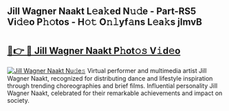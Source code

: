## Jill Wagner Naakt L𝚎a𝚔ed N𝚞𝚍e - Part-RS5 Vi𝚍𝚎o P𝚑𝚘tos - H𝚘𝚝 O𝚗𝚕yf𝚊ns L𝚎a𝚔s jImvB

# <h2><a href="http://kf1sens.oniu.top/?m=Jill+Wagner+Naakt">🔗👉 🔴 Jill Wagner Naakt P𝚑ot𝚘𝚜 V𝚒d𝚎o</a></h2>

[![Jill Wagner Naakt Nu𝚍e𝚜](https://i.imgur.com/0qMVB7G.gif)](http://kf1sens.oniu.top/?m=Jill+Wagner+Naakt)
Virtual performer and multimedia artist Jill Wagner Naakt, recognized for distributing dance and lifestyle inspiration through trending choreographies and brief films. Influential personality Jill Wagner Naakt, celebrated for their remarkable achievements and impact on society.  

